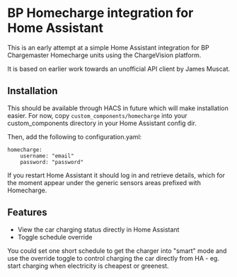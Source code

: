 # BP Homecharge integration for Home Assistant

This is an early attempt at a simple Home Assistant integration for BP Chargemaster Homecharge units using the ChargeVision platform.

It is based on earlier work towards an unofficial API client by James Muscat.

## Installation

This should be available through HACS in future which will make installation easier.  For now, copy `custom_components/homecharge` into your custom_components directory in your Home Assistant config dir.

Then, add the following to configuration.yaml:

```
homecharge:
    username: "email"
    password: "password"

```

If you restart Home Assistant it should log in and retrieve details, which for the moment appear under the generic sensors areas prefixed with Homecharge.

## Features

* View the car charging status directly in Home Assistant
* Toggle schedule override

You could set one short schedule to get the charger into "smart" mode and use the override toggle to control charging the car directly from HA - eg. start charging when electricity is cheapest or greenest. 
